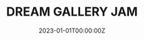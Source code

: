---
# draft: true
layout: jam
title: DREAM GALLERY JAM
date: 2023-01-01T00:00:00Z
images:
  - img/dream-gallery-jam/banner.png
description: DREAM GALLERY JAM. MAR 4-APR 9, 2023
games:
  - itch: va
    title: VA
    credit: XAQEXAIEH

  - itch: im-doing-better-now
    title: im doing better now
    credit: warning stripe
    
  - itch: encounter-at-roofpoint
    title: Encounter At Roofpoint
    credit: Suoivbo 2
    
  - itch: dream-immersion-therapy
    title: DREAM IMMERSION THERAPY
    credit: GIOVANNI
    
  - itch: dreamwater
    title: Dreamwater
    credit: I'm Drowning Here Bud
    
  - itch: choir-medals
    title: Choir Medals
    credit: agender pierrot
    
  - itch: behind-the-red-dais
    title: Behind The Red Dais
    credit: Earth Meridian
    
  - itch: undone
    title: undone
    credit: nervous system
    
  - itch: a-thesis-for-truth
    title: a Thesis for Truth
    credit:
      - Dr. One Ironautics 
      - Prof. Two
  
  - itch: joey-wamones-highly-catered-delicatessen
    title: Joey Wamone's Highly Catered Delicatessen
    credit: JWSPD
  
  - itch: pepys
    title: "SAMUEL PEPYS: Dream Diarist"
    credit: TO BED
  
  - itch: topic-desire
    title: "Topic: desire"
    credit: pleiade
  
  - itch: joey-wamones-normal-bedtime-routine-that-is-absolutely-not-a-recurring-tooth-dec
    title: Joey Wamone's Normal Bedtime Routine That Is Absolutely Not A Recurring Tooth Decay Nightmare
    credit: Joey Wamone
  
  - itch: the-mouth-of-the-woods
    title: The Mouth Of The Woods
    credit: Jan U. Wine
  
  - itch: crisis-a-go-go
    title:  The Curious Tale of Crisis A-Go-Go
    credit: BashCrandicoot
  
  - itch: the-lamentation-of-the-forgotten-knight
    title: The Lamentation of the Forgotten Knight
    credit: Goretex
  
  - itch: traumakt4
    title: TRAUMAKT~4.SEXE
    credit: Protag Nude Incorporated
---